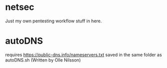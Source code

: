 # netsec
Just my own pentesting workflow stuff in here.

# autoDNS 
requires https://public-dns.info/nameservers.txt saved in the same folder as autoDNS.sh
(Written by Olle Nilsson)
